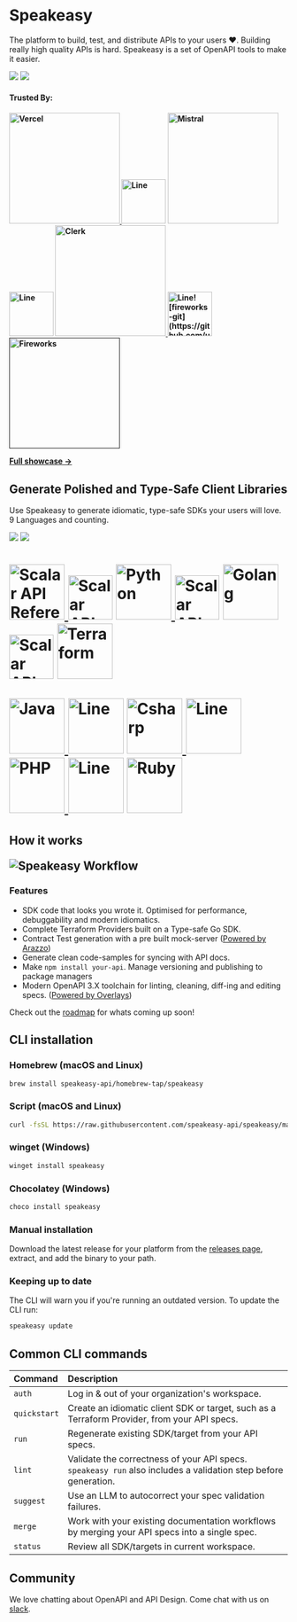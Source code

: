 <div align="left">
  <h1>Speakeasy</h1>
  <p>The platform to build, test, and distribute APIs to your users ❤️. Building really high quality APIs is hard. Speakeasy is a set of OpenAPI tools to make it easier. </p>
   <a href="https://speakeasy.com/docs/create-client-sdks/"><img src="https://img.shields.io/static/v1?label=Docs&message=Quickstart&color=000&style=for-the-badge" /></a>
   <a href="https://join.slack.com/t/speakeasy-dev/shared_invite/zt-1cwb3flxz-lS5SyZxAsF_3NOq5xc8Cjw"><img src="https://img.shields.io/static/v1?label=Slack&message=Join&color=7289da&style=for-the-badge" /></a>
  <h4><b>Trusted By:</b></h4>
  <h4>
  	<p>
  		<a href="https://github.com/vercel/vercel/tree/main/packages/sdk" target="_blank" margin-right="20px">
  			<picture>
  				<source media="(prefers-color-scheme: light)" srcset="https://github.com/user-attachments/assets/a6feb0ff-6cb4-406f-9797-246dcbd7ae01">
  				<source media="(prefers-color-scheme: dark)" srcset="https://github.com/user-attachments/assets/e5096709-2a50-4010-a719-d5f4c84a7279">
  				<img width="200px" src="https://github.com/user-attachments/assets/a6feb0ff-6cb4-406f-9797-246dcbd7ae01#gh-light-mode-only" alt="Vercel">
  			</picture>
  	 	</a>
      <picture>
        <source media="(prefers-color-scheme: light)" srcset="https://github.com/user-attachments/assets/a7e32045-a53a-433a-908f-1f5338b17758">
        <source media="(prefers-color-scheme: dark)" srcset="https://github.com/user-attachments/assets/c160c3e7-22f8-4523-9e25-0df1802fd6fe">
        <img height="80" src="https://github.com/user-attachments/assets/a7e32045-a53a-433a-908f-1f5338b17758#gh-light-mode-only" alt="Line">
      </picture>
      <a href="https://github.com/mistralai/client-python" target="_blank">
  			<picture>
  				<source media="(prefers-color-scheme: light)" srcset="https://github.com/user-attachments/assets/2f7d466c-864e-4a42-aa7e-e9c251dec211">
  				<source media="(prefers-color-scheme: dark)" srcset="https://github.com/user-attachments/assets/29bd2611-92f4-44fe-91d5-78e6781ca6c2">
  				<img width="200px" src="https://github.com/user-attachments/assets/2f7d466c-864e-4a42-aa7e-e9c251dec211#gh-light-mode-only" alt="Mistral">
  			</picture>
  		</a>
      <picture>
        <source media="(prefers-color-scheme: light)" srcset="https://github.com/user-attachments/assets/a7e32045-a53a-433a-908f-1f5338b17758">
        <source media="(prefers-color-scheme: dark)" srcset="https://github.com/user-attachments/assets/c160c3e7-22f8-4523-9e25-0df1802fd6fe">
        <img height="80" src="https://github.com/user-attachments/assets/a7e32045-a53a-433a-908f-1f5338b17758#gh-light-mode-only" alt="Line">
      </picture>
      <a href="https://github.com/clerk/clerk-sdk-python" target="_blank">
  			<picture>
  				<source media="(prefers-color-scheme: light)" srcset="https://github.com/user-attachments/assets/b0351caf-bc9a-4f25-8eac-4e8f8bf0e078">
  				<source media="(prefers-color-scheme: dark)" srcset="https://github.com/user-attachments/assets/2b0631bf-f2d0-436b-b008-fcabbb134d50">
  				<img width="200px" src="https://github.com/user-attachments/assets/b0351caf-bc9a-4f25-8eac-4e8f8bf0e078#gh-light-mode-only" alt="Clerk">
  			</picture>
  		</a>
      <picture>
        <source media="(prefers-color-scheme: light)" srcset="https://github.com/user-attachments/assets/a7e32045-a53a-433a-908f-1f5338b17758">
        <source media="(prefers-color-scheme: dark)" srcset="https://github.com/user-attachments/assets/c160c3e7-22f8-4523-9e25-0df1802fd6fe">
        <img height="80" src="https://github.com/user-attachments/assets/a7e32045-a53a-433a-908f-1f5338b17758#gh-light-mode-only" alt="Line![fireworks-git](https://github.com/user-attachments/assets/26e80c87-c53c-4531-a607-cc78646bfdd7)
">
      </picture>
      <a href="" target="_blank">
  			<picture>
  				<source media="(prefers-color-scheme: light)" srcset="https://github.com/user-attachments/assets/eb4327bc-91fc-4195-b68f-399712d4a24d">
  				<source media="(prefers-color-scheme: dark)" srcset="https://github.com/user-attachments/assets/abb4c770-ab92-4595-81b0-a4736fb14b72">
  				<img width="200px" src="https://github.com/user-attachments/assets/eb4327bc-91fc-4195-b68f-399712d4a24d#gh-light-mode-only" alt="Fireworks">
  			</picture>
  		</a>
  	</p>
    <a href="https://speakeasy.com/customers"><p>
      Full showcase →
    </p></a>
  </h4>
</div>

## Generate Polished and Type-Safe Client Libraries

<p>Use Speakeasy to generate idiomatic, type-safe SDKs your users will love. 9 Languages and counting.</p>
<a href="https://app.speakeasy.com/"><img src="https://custom-icon-badges.demolab.com/badge/-Start%20Generating%20-212015?style=for-the-badge&logoColor=FBE331&logo=speakeasy&labelColor=545454" /></a>
<a href="https://youtu.be/-cSZGUvT5-8?si=VwJBPcOGq0g2R4cI"><img src="https://img.shields.io/static/v1?label=Docs&message=Watch Demo&color=000&style=for-the-badge" /></a>

<div align="left">
  <h1>
  	<p>
  		<a href="https://www.speakeasy.com/docs/sdk-design/typescript/methodology-ts" target="_blank" margin-right="20px">
  			<picture>
  				<source media="(prefers-color-scheme: light)" srcset="https://github.com/user-attachments/assets/6c36bce3-34cf-4b68-b6e9-bd1522dfc8bf">
  				<source media="(prefers-color-scheme: dark)" srcset="https://github.com/user-attachments/assets/6c36bce3-34cf-4b68-b6e9-bd1522dfc8bf">
  				<img width="100px" src="https://github.com/user-attachments/assets/6c36bce3-34cf-4b68-b6e9-bd1522dfc8bf#gh-light-mode-only" alt="Scalar API Reference">
  			</picture>
  	 	</a>
      <picture>
        <source media="(prefers-color-scheme: light)" srcset="https://github.com/user-attachments/assets/a7e32045-a53a-433a-908f-1f5338b17758">
        <source media="(prefers-color-scheme: dark)" srcset="https://github.com/user-attachments/assets/c160c3e7-22f8-4523-9e25-0df1802fd6fe">
        <img height="80" src="https://github.com/user-attachments/assets/a7e32045-a53a-433a-908f-1f5338b17758#gh-light-mode-only" alt="Scalar API Reference">
      </picture>
      <a href="https://www.speakeasy.com/docs/sdk-design/python/methodology-python" target="_blank">
  			<picture>
  				<source media="(prefers-color-scheme: light)" srcset="https://github.com/user-attachments/assets/34a57c5b-e81d-4238-a1a4-2f1289630599">
  				<source media="(prefers-color-scheme: dark)" srcset="https://github.com/user-attachments/assets/34a57c5b-e81d-4238-a1a4-2f1289630599">
  				<img width="100px" src="https://github.com/user-attachments/assets/34a57c5b-e81d-4238-a1a4-2f1289630599#gh-light-mode-only" alt="Python">
  			</picture>
  		</a>
      <picture>
        <source media="(prefers-color-scheme: light)" srcset="https://github.com/user-attachments/assets/a7e32045-a53a-433a-908f-1f5338b17758">
        <source media="(prefers-color-scheme: dark)" srcset="https://github.com/user-attachments/assets/c160c3e7-22f8-4523-9e25-0df1802fd6fe">
        <img height="80" src="https://github.com/user-attachments/assets/a7e32045-a53a-433a-908f-1f5338b17758#gh-light-mode-only" alt="Scalar API Reference">
      </picture>
      <a href="https://www.speakeasy.com/docs/sdk-design/golang/methodology-go" target="_blank">
  			<picture>
  				<source media="(prefers-color-scheme: light)" srcset="https://github.com/user-attachments/assets/7be9379e-d3ae-44f7-afd0-a9fee526d402">
  				<source media="(prefers-color-scheme: dark)" srcset="https://github.com/user-attachments/assets/7be9379e-d3ae-44f7-afd0-a9fee526d402">
  				<img width="100px" src="https://github.com/user-attachments/assets/7be9379e-d3ae-44f7-afd0-a9fee526d402#gh-light-mode-only" alt="Golang">
  			</picture>
  		</a>
      <picture>
        <source media="(prefers-color-scheme: light)" srcset="https://github.com/user-attachments/assets/a7e32045-a53a-433a-908f-1f5338b17758">
        <source media="(prefers-color-scheme: dark)" srcset="https://github.com/user-attachments/assets/c160c3e7-22f8-4523-9e25-0df1802fd6fe">
        <img height="80" src="https://github.com/user-attachments/assets/a7e32045-a53a-433a-908f-1f5338b17758#gh-light-mode-only" alt="Scalar API Reference">
      </picture>
      <a href="https://www.speakeasy.com/docs/create-terraform" target="_blank">
  			<picture>
  				<source media="(prefers-color-scheme: light)" srcset="https://github.com/user-attachments/assets/7899cbd5-13c0-445e-b4ca-429fd2259477">
  				<source media="(prefers-color-scheme: dark)" srcset="https://github.com/user-attachments/assets/7899cbd5-13c0-445e-b4ca-429fd2259477">
  				<img width="100px" src="https://github.com/user-attachments/assets/7899cbd5-13c0-445e-b4ca-429fd2259477#gh-light-mode-only" alt="Terraform">
  			</picture>
  		</a>
  	</p>
    <p>
  		<a href="https://www.speakeasy.com/docs/sdk-design/java/methodology-java" target="_blank" margin-right="20px">
  			<picture>
  				<source media="(prefers-color-scheme: light)" srcset="https://github.com/user-attachments/assets/9cc5a8d8-ce16-487d-9033-db4b364323cb">
  				<source media="(prefers-color-scheme: dark)" srcset="https://github.com/user-attachments/assets/9cc5a8d8-ce16-487d-9033-db4b364323cb">
  				<img width="100px" src="https://github.com/user-attachments/assets/9cc5a8d8-ce16-487d-9033-db4b364323cb#gh-light-mode-only" alt="Java">
  			</picture>
  	 	</a>
      <picture>
        <source media="(prefers-color-scheme: light)" srcset="https://github.com/user-attachments/assets/a7e32045-a53a-433a-908f-1f5338b17758">
        <source media="(prefers-color-scheme: dark)" srcset="https://github.com/user-attachments/assets/c160c3e7-22f8-4523-9e25-0df1802fd6fe">
        <img height="100px" src="https://github.com/user-attachments/assets/a7e32045-a53a-433a-908f-1f5338b17758#gh-light-mode-only" alt="Line">
      </picture>
      <a href="https://www.speakeasy.com/docs/sdk-design/csharp/methodology-csharp" target="_blank">
  			<picture>
  				<source media="(prefers-color-scheme: light)" srcset="https://github.com/user-attachments/assets/1f5c4a9c-f841-4c56-8d3c-bcb43ac4eef7">
  				<source media="(prefers-color-scheme: dark)" srcset="https://github.com/user-attachments/assets/1f5c4a9c-f841-4c56-8d3c-bcb43ac4eef7">
  				<img width="100px" src="https://github.com/user-attachments/assets/1f5c4a9c-f841-4c56-8d3c-bcb43ac4eef7#gh-light-mode-only" alt="Csharp">
  			</picture>
  		</a>
      <picture>
        <source media="(prefers-color-scheme: light)" srcset="https://github.com/user-attachments/assets/a7e32045-a53a-433a-908f-1f5338b17758">
        <source media="(prefers-color-scheme: dark)" srcset="https://github.com/user-attachments/assets/c160c3e7-22f8-4523-9e25-0df1802fd6fe">
        <img height="100px" src="https://github.com/user-attachments/assets/a7e32045-a53a-433a-908f-1f5338b17758#gh-light-mode-only" alt="Line">
      </picture>
      <a href="https://www.speakeasy.com/docs/sdk-design/php/methodology-php" target="_blank">
  			<picture>
  				<source media="(prefers-color-scheme: light)" srcset="https://github.com/user-attachments/assets/15f6a6c7-eb71-466c-bbaa-d7a974a25b5c">
  				<source media="(prefers-color-scheme: dark)" srcset="https://github.com/user-attachments/assets/15f6a6c7-eb71-466c-bbaa-d7a974a25b5c">
  				<img width="100px" src="https://github.com/user-attachments/assets/15f6a6c7-eb71-466c-bbaa-d7a974a25b5c#gh-light-mode-only" alt="PHP">
  			</picture>
  		</a>
      <picture>
        <source media="(prefers-color-scheme: light)" srcset="https://github.com/user-attachments/assets/a7e32045-a53a-433a-908f-1f5338b17758">
        <source media="(prefers-color-scheme: dark)" srcset="https://github.com/user-attachments/assets/c160c3e7-22f8-4523-9e25-0df1802fd6fe">
        <img height="100px" src="https://github.com/user-attachments/assets/a7e32045-a53a-433a-908f-1f5338b17758#gh-light-mode-only" alt="Line">
      </picture>
      <a href="https://www.speakeasy.com/docs/sdk-design/ruby/methodology-ruby" target="_blank">
  			<picture>
  				<source media="(prefers-color-scheme: light)" srcset="https://github.com/user-attachments/assets/c01f4d21-c05a-4d77-a65a-c7f4e72b1993">
  				<source media="(prefers-color-scheme: dark)" srcset="https://github.com/user-attachments/assets/c01f4d21-c05a-4d77-a65a-c7f4e72b1993">
  				<img width="100px" src="https://github.com/user-attachments/assets/c01f4d21-c05a-4d77-a65a-c7f4e72b1993#gh-light-mode-only" alt="Ruby">
  			</picture>
  		</a>
  	</p>
  </h1>
</div>

<h2>
	<p>How it works</p>
			<picture>
				<img src="https://github.com/user-attachments/assets/50a87bdc-5109-46a9-a1b5-082a2b26435e" alt="Speakeasy Workflow">
			</picture>
		</a>
</h2>

### Features

* SDK code that looks you wrote it. Optimised for performance, debuggability and modern idiomatics.
* Complete Terraform Providers built on a Type-safe Go SDK. 
* Contract Test generation with a pre built mock-server ([Powered by Arazzo](https://www.speakeasy.com/openapi/arazzo))
* Generate clean code-samples for syncing with API docs.
* Make `npm install your-api`. Manage versioning and publishing to package managers
* Modern OpenAPI 3.X toolchain for linting, cleaning, diff-ing and editing specs. ([Powered by Overlays](https://www.speakeasy.com/openapi/overlays))

Check out the [roadmap](https://www.speakeasyapi.dev/roadmap) for whats coming up soon!

## CLI installation

### Homebrew (macOS and Linux)

```bash
brew install speakeasy-api/homebrew-tap/speakeasy
```

### Script (macOS and Linux)

```bash
curl -fsSL https://raw.githubusercontent.com/speakeasy-api/speakeasy/main/install.sh | sh
```

### winget (Windows)

```cmd
winget install speakeasy
```

### Chocolatey (Windows)

```cmd
choco install speakeasy
```

### Manual installation

Download the latest release for your platform from the [releases page](https://github.com/speakeasy-api/speakeasy/releases), extract, and add the binary to your path.

### Keeping up to date

The CLI will warn you if you're running an outdated version. To update the CLI run:

```bash
speakeasy update
```

## Common CLI commands

| Command      | Description                                                                                                    |
| :----------- | :------------------------------------------------------------------------------------------------------------- |
| `auth`       | Log in & out of your organization's workspace.                                                                 |
| `quickstart` | Create an idiomatic client SDK or target, such as a Terraform Provider, from your API specs.                   |
| `run`        | Regenerate existing SDK/target from your API specs.                                                            |
| `lint`       | Validate the correctness of your API specs. `speakeasy run` also includes a validation step before generation. |
| `suggest`    | Use an LLM to autocorrect your spec validation failures.                                                       |
| `merge`      | Work with your existing documentation workflows by merging your API specs into a single spec.                  |
| `status`     | Review all SDK/targets in current workspace.                                                                   |

## Community

We love chatting about OpenAPI and API Design. Come chat with us on [slack](https://join.slack.com/t/speakeasy-dev/shared_invite/zt-1cwb3flxz-lS5SyZxAsF_3NOq5xc8Cjw).
